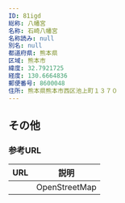 ```yaml
---
ID: 81igd
総称: 八幡宮
名称: 石崎八幡宮
名称読み: null
別名: null
都道府県: 熊本県
区域: 熊本市
緯度: 32.7921725
経度: 130.6664836
郵便番号: 8600048
住所: 熊本県熊本市西区池上町１３７０
---
```


## その他

### 参考URL

| URL | 説明          |
| --- | ------------- |
|     | OpenStreetMap |
